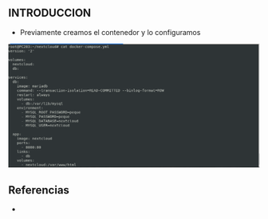 ## INTRODUCCION
* Previamente creamos el contenedor y lo configuramos

 ![captura2.png](/capturas/captura2.png)



## Referencias
* 
